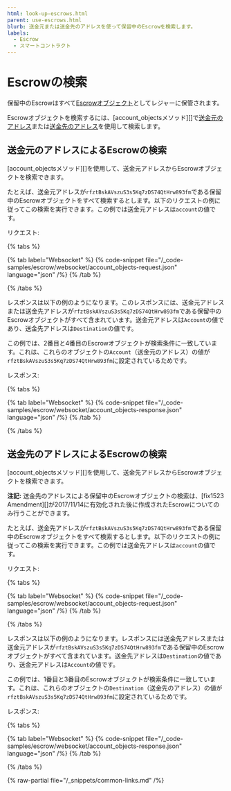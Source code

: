 ```yaml
---
html: look-up-escrows.html
parent: use-escrows.html
blurb: 送金元または送金先のアドレスを使って保留中のEscrowを検索します。
labels:
  - Escrow
  - スマートコントラクト
---
```

# Escrowの検索

保留中のEscrowはすべて[Escrowオブジェクト](../../../concepts/payment-types/escrow.md)としてレジャーに保管されます。

Escrowオブジェクトを検索するには、[account_objectsメソッド][]で[送金元のアドレス](#送金元のアドレスによるescrowの検索)または[送金先のアドレス](#送金先のアドレスによるescrowの検索)を使用して検索します。

## 送金元のアドレスによるEscrowの検索

[account_objectsメソッド][]を使用して、送金元アドレスからEscrowオブジェクトを検索できます。

たとえば、送金元アドレスが`rfztBskAVszuS3s5Kq7zDS74QtHrw893fm`である保留中のEscrowオブジェクトをすべて検索するとします。以下のリクエストの例に従ってこの検索を実行できます。この例では送金元アドレスは`account`の値です。

リクエスト:

{% tabs %}

{% tab label="Websocket" %}
{% code-snippet file="/_code-samples/escrow/websocket/account_objects-request.json" language="json" /%}
{% /tab %}

{% /tabs %}


レスポンスは以下の例のようになります。このレスポンスには、送金元アドレスまたは送金先アドレスが`rfztBskAVszuS3s5Kq7zDS74QtHrw893fm`である保留中のEscrowオブジェクトがすべて含まれています。送金元アドレスは`Account`の値であり、送金先アドレスは`Destination`の値です。

この例では、2番目と4番目のEscrowオブジェクトが検索条件に一致しています。これは、これらのオブジェクトの`Account`（送金元のアドレス）の値が`rfztBskAVszuS3s5Kq7zDS74QtHrw893fm`に設定されているためです。

レスポンス:

{% tabs %}

{% tab label="Websocket" %}
{% code-snippet file="/_code-samples/escrow/websocket/account_objects-response.json" language="json" /%}
{% /tab %}

{% /tabs %}

## 送金先のアドレスによるEscrowの検索

[account_objectsメソッド][]を使用して、送金先アドレスからEscrowオブジェクトを検索できます。

**注記:** 送金先のアドレスによる保留中のEscrowオブジェクトの検索は、[fix1523 Amendment][]が2017/11/14に有効化された後に作成されたEscrowについてのみ行うことができます。

たとえば、送金先アドレスが`rfztBskAVszuS3s5Kq7zDS74QtHrw893fm`である保留中のEscrowオブジェクトをすべて検索するとします。以下のリクエストの例に従ってこの検索を実行できます。この例では送金先アドレスは`account`の値です。

リクエスト:

{% tabs %}

{% tab label="Websocket" %}
{% code-snippet file="/_code-samples/escrow/websocket/account_objects-request.json" language="json" /%}
{% /tab %}

{% /tabs %}


レスポンスは以下の例のようになります。レスポンスには送金先アドレスまたは送金元アドレスが`rfztBskAVszuS3s5Kq7zDS74QtHrw893fm`である保留中のEscrowオブジェクトがすべて含まれています。送金先アドレスは`Destination`の値であり、送金元アドレスは`Account`の値です。

この例では、1番目と3番目のEscrowオブジェクトが検索条件に一致しています。これは、これらのオブジェクトの`Destination`（送金先のアドレス）の値が`rfztBskAVszuS3s5Kq7zDS74QtHrw893fm`に設定されているためです。

レスポンス:

{% tabs %}

{% tab label="Websocket" %}
{% code-snippet file="/_code-samples/escrow/websocket/account_objects-response.json" language="json" /%}
{% /tab %}

{% /tabs %}

{% raw-partial file="/_snippets/common-links.md" /%}
